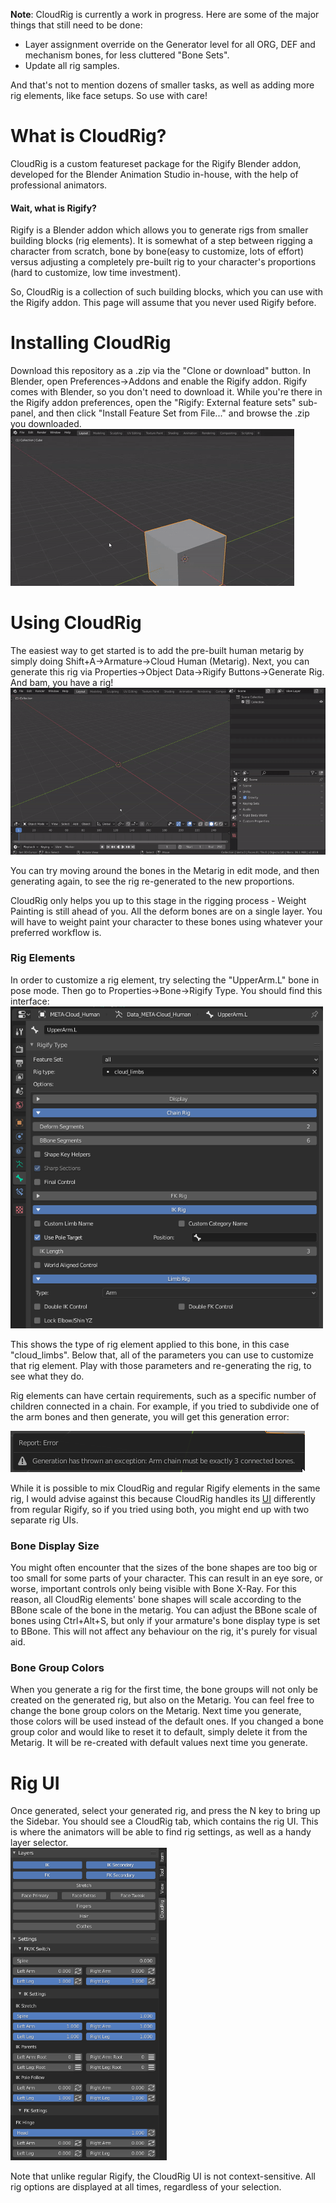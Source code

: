 **Note**: CloudRig is currently a work in progress.
Here are some of the major things that still need to be done:
- Layer assignment override on the Generator level for all ORG, DEF and mechanism bones, for less cluttered "Bone Sets".
- Update all rig samples.

And that's not to mention dozens of smaller tasks, as well as adding more rig elements, like face setups. So use with care!

# What is CloudRig?
CloudRig is a custom featureset package for the Rigify Blender addon, developed for the Blender Animation Studio in-house, with the help of professional animators.

#### Wait, what is Rigify?
Rigify is a Blender addon which allows you to generate rigs from smaller building blocks (rig elements).
It is somewhat of a step between rigging a character from scratch, bone by bone(easy to customize, lots of effort) versus adjusting a completely pre-built rig to your character's proportions (hard to customize, low time investment).

So, CloudRig is a collection of such building blocks, which you can use with the Rigify addon. This page will assume that you never used Rigify before.

# Installing CloudRig
Download this repository as a .zip via the "Clone or download" button.
In Blender, open Preferences->Addons and enable the Rigify addon. Rigify comes with Blender, so you don't need to download it.
While you're there in the Rigify addon preferences, open the "Rigify: External feature sets" sub-panel, and then click "Install Feature Set from File..." and browse the .zip you downloaded.  
![](featureset_load.gif)  

# Using CloudRig
The easiest way to get started is to add the pre-built human metarig by simply doing Shift+A->Armature->Cloud Human (Metarig).
Next, you can generate this rig via Properties->Object Data->Rigify Buttons->Generate Rig.
And bam, you have a rig!  
![](armature_generate.gif)  

You can try moving around the bones in the Metarig in edit mode, and then generating again, to see the rig re-generated to the new proportions.

CloudRig only helps you up to this stage in the rigging process - Weight Painting is still ahead of you. All the deform bones are on a single layer. You will have to weight paint your character to these bones using whatever your preferred workflow is.

### Rig Elements
In order to customize a rig element, try selecting the "UpperArm.L" bone in pose mode. Then go to Properties->Bone->Rigify Type. You should find this interface:  
<img src="rigify_type.png" width=500>  

This shows the type of rig element applied to this bone, in this case "cloud_limbs". Below that, all of the parameters you can use to customize that rig element. Play with those parameters and re-generating the rig, to see what they do.  

Rig elements can have certain requirements, such as a specific number of children connected in a chain. For example, if you tried to subdivide one of the arm bones and then generate, you will get this generation error:  

![](error_example.png)  

While it is possible to mix CloudRig and regular Rigify elements in the same rig, I would advise against this because CloudRig handles its [UI](#rig-ui) differently from regular Rigify, so if you tried using both, you might end up with two separate rig UIs.

### Bone Display Size
You might often encounter that the sizes of the bone shapes are too big or too small for some parts of your character. This can result in an eye sore, or worse, important controls only being visible with Bone X-Ray. For this reason, all CloudRig elements' bone shapes will scale according to the BBone scale of the bone in the metarig. You can adjust the BBone scale of bones using Ctrl+Alt+S, but only if your armature's bone display type is set to BBone. This will not affect any behaviour on the rig, it's purely for visual aid.

### Bone Group Colors
When you generate a rig for the first time, the bone groups will not only be created on the generated rig, but also on the Metarig.
You can feel free to change the bone group colors on the Metarig. Next time you generate, those colors will be used instead of the default ones.
If you changed a bone group color and would like to reset it to default, simply delete it from the Metarig. It will be re-created with default values next time you generate.

# Rig UI
Once generated, select your generated rig, and press the N key to bring up the Sidebar. You should see a CloudRig tab, which contains the rig UI. This is where the animators will be able to find rig settings, as well as a handy layer selector.  
<img src="rig_ui.png" width=250>  

Note that unlike regular Rigify, the CloudRig UI is not context-sensitive. All rig options are displayed at all times, regardless of your selection.